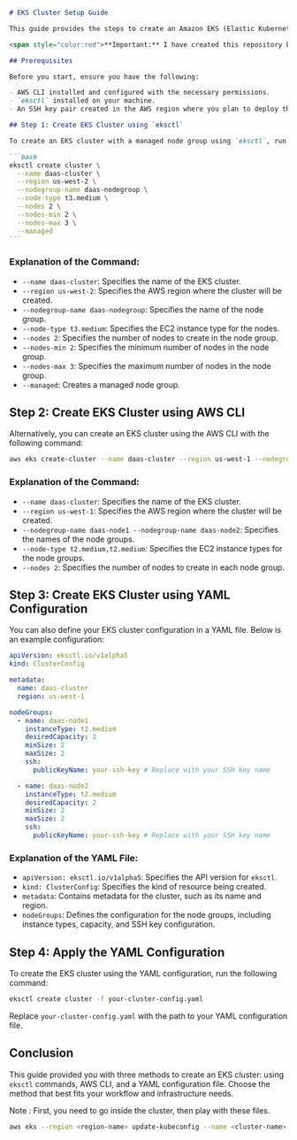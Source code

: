 ````markdown
# EKS Cluster Setup Guide

This guide provides the steps to create an Amazon EKS (Elastic Kubernetes Service) cluster using `eksctl` and AWS CLI, along with an example of configuring the cluster using a YAML file.

<span style="color:red">**Important:** I have created this repository based on my requirements, but Kubernetes (K8s) doesn't care about which application it is. You just need to understand and follow the structure and requirements as needed; the rest will work.</span>

## Prerequisites

Before you start, ensure you have the following:

- AWS CLI installed and configured with the necessary permissions.
- `eksctl` installed on your machine.
- An SSH key pair created in the AWS region where you plan to deploy the cluster.

## Step 1: Create EKS Cluster using `eksctl`

To create an EKS cluster with a managed node group using `eksctl`, run the following command:

```bash
eksctl create cluster \
  --name daas-cluster \
  --region us-west-2 \
  --nodegroup-name daas-nodegroup \
  --node-type t3.medium \
  --nodes 2 \
  --nodes-min 2 \
  --nodes-max 3 \
  --managed
```
````

### Explanation of the Command:

- `--name daas-cluster`: Specifies the name of the EKS cluster.
- `--region us-west-2`: Specifies the AWS region where the cluster will be created.
- `--nodegroup-name daas-nodegroup`: Specifies the name of the node group.
- `--node-type t3.medium`: Specifies the EC2 instance type for the nodes.
- `--nodes 2`: Specifies the number of nodes to create in the node group.
- `--nodes-min 2`: Specifies the minimum number of nodes in the node group.
- `--nodes-max 3`: Specifies the maximum number of nodes in the node group.
- `--managed`: Creates a managed node group.

## Step 2: Create EKS Cluster using AWS CLI

Alternatively, you can create an EKS cluster using the AWS CLI with the following command:

```bash
aws eks create-cluster --name daas-cluster --region us-west-1 --nodegroup-name daas-node1 --nodegroup-name daas-node2 --node-type t2.medium,t2.medium --nodes 2
```

### Explanation of the Command:

- `--name daas-cluster`: Specifies the name of the EKS cluster.
- `--region us-west-1`: Specifies the AWS region where the cluster will be created.
- `--nodegroup-name daas-node1 --nodegroup-name daas-node2`: Specifies the names of the node groups.
- `--node-type t2.medium,t2.medium`: Specifies the EC2 instance types for the node groups.
- `--nodes 2`: Specifies the number of nodes to create in each node group.

## Step 3: Create EKS Cluster using YAML Configuration

You can also define your EKS cluster configuration in a YAML file. Below is an example configuration:

```yaml
apiVersion: eksctl.io/v1alpha5
kind: ClusterConfig

metadata:
  name: daas-cluster
  region: us-west-1

nodeGroups:
  - name: daas-node1
    instanceType: t2.medium
    desiredCapacity: 2
    minSize: 2
    maxSize: 2
    ssh:
      publicKeyName: your-ssh-key # Replace with your SSH key name

  - name: daas-node2
    instanceType: t2.medium
    desiredCapacity: 2
    minSize: 2
    maxSize: 2
    ssh:
      publicKeyName: your-ssh-key # Replace with your SSH key name
```

### Explanation of the YAML File:

- `apiVersion: eksctl.io/v1alpha5`: Specifies the API version for `eksctl`.
- `kind: ClusterConfig`: Specifies the kind of resource being created.
- `metadata`: Contains metadata for the cluster, such as its name and region.
- `nodeGroups`: Defines the configuration for the node groups, including instance types, capacity, and SSH key configuration.

## Step 4: Apply the YAML Configuration

To create the EKS cluster using the YAML configuration, run the following command:

```bash
eksctl create cluster -f your-cluster-config.yaml
```

Replace `your-cluster-config.yaml` with the path to your YAML configuration file.

## Conclusion

This guide provided you with three methods to create an EKS cluster: using `eksctl` commands, AWS CLI, and a YAML configuration file. Choose the method that best fits your workflow and infrastructure needs.

Note : First, you need to go inside the cluster, then play with these files.

```bash
aws eks --region <region-name> update-kubeconfig --name <cluster-name>
```
